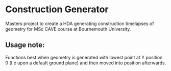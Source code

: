 # Construction Generator
Masters project to create a HDA generating construction timelapses of geometry for MSc CAVE course at Bournemouth University. 


## Usage note: 

Functions best when geometry is generated with lowest point at Y position 0 (I.e upon a default ground plane) and then moved into position afterwards.

